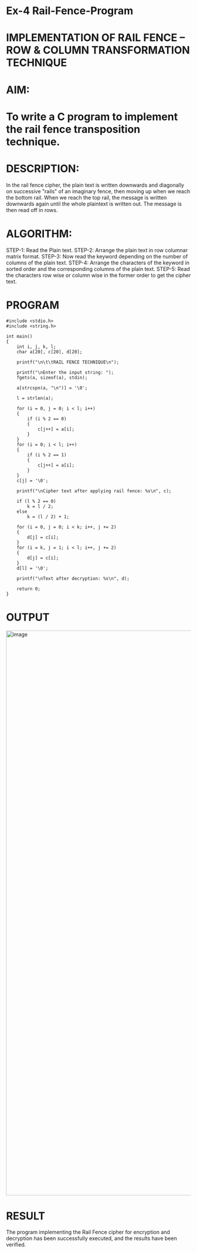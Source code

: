 # Ex-4 Rail-Fence-Program

# IMPLEMENTATION OF RAIL FENCE – ROW & COLUMN TRANSFORMATION TECHNIQUE

# AIM:

# To write a C program to implement the rail fence transposition technique.

# DESCRIPTION:

In the rail fence cipher, the plain text is written downwards and diagonally on successive "rails" of an imaginary fence, then moving up when we reach the bottom rail. When we reach the top rail, the message is written downwards again until the whole plaintext is written out. The message is then read off in rows.

# ALGORITHM:

STEP-1: Read the Plain text.
STEP-2: Arrange the plain text in row columnar matrix format.
STEP-3: Now read the keyword depending on the number of columns of the plain text.
STEP-4: Arrange the characters of the keyword in sorted order and the corresponding columns of the plain text.
STEP-5: Read the characters row wise or column wise in the former order to get the cipher text.

# PROGRAM
```
#include <stdio.h>
#include <string.h>

int main()
{
    int i, j, k, l;
    char a[20], c[20], d[20];

    printf("\n\t\tRAIL FENCE TECHNIQUE\n");

    printf("\nEnter the input string: ");
    fgets(a, sizeof(a), stdin);

    a[strcspn(a, "\n")] = '\0';

    l = strlen(a); 

    for (i = 0, j = 0; i < l; i++)
    {
        if (i % 2 == 0)
        {
            c[j++] = a[i];
        }
    }
    for (i = 0; i < l; i++)
    {
        if (i % 2 == 1)
        {
            c[j++] = a[i];
        }
    }
    c[j] = '\0'; 

    printf("\nCipher text after applying rail fence: %s\n", c);

    if (l % 2 == 0)
        k = l / 2;
    else
        k = (l / 2) + 1;

    for (i = 0, j = 0; i < k; i++, j += 2)
    {
        d[j] = c[i];
    }
    for (i = k, j = 1; i < l; i++, j += 2)
    {
        d[j] = c[i];
    }
    d[l] = '\0';

    printf("\nText after decryption: %s\n", d);

    return 0;
}
```
# OUTPUT
<img width="2861" height="1535" alt="image" src="https://github.com/user-attachments/assets/08258617-0e1e-452b-b22a-720f6aa56cab" />

# RESULT
The program implementing the Rail Fence cipher for encryption and decryption has been successfully executed, and the results have been verified.


